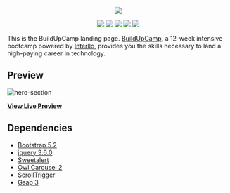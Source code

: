 <p align="center">
    <img src="https://jeremiey.github.io/buildUpCamp/assets/images/buildupcamp-logo.webp" />
</p>
<p align="center">
    <a href="https://github.com/jeremiey/buildUpCamp/blob/main/LICENSE" alt="GitHub license">
        <img src="https://img.shields.io/badge/license-MIT-blue.svg" /></a>
    <a href="https://github.com/jeremiey/buildUpCamp/blob/main/CONTRIBUTING.md" alt="PRs Welcome">
        <img src="https://img.shields.io/badge/PRs-welcome-orange" /></a>
    <a href="https://github.com/jeremiey/buildUpCamp" alt="Repo Size">
        <img src="https://img.shields.io/github/repo-size/jeremiey/buildUpCamp" /></a>
    <a href="" alt="Commit Activity">
        <img src="https://img.shields.io/github/commit-activity/m/jeremiey/buildUpCamp" /></a>
    <a href="https://twitter.com/buildup_camp/" alt="Twitter">
        <img src="https://img.shields.io/twitter/follow/buildup_camp?style=social" /></a>
</p>

This is the BuildUpCamp landing page. [BuildUpCamp](https://jeremiey.github.io/buildUpCamp), a 12-week intensive bootcamp powered by [Interllo](https://interllo.com), provides you the skills necessary to land a high-paying career in technology.

## Preview

![hero-section](https://user-images.githubusercontent.com/87664239/185499701-f78f1393-06c0-40c7-a223-5856f38708fb.png)

**[View Live Preview](https://jeremiey.github.io/buildUpCamp)**

## Dependencies
- [Bootstrap 5.2](https://getbootstrap.com/docs/5.2/getting-started/introduction/)
- [jquery 3.6.0](https://releases.jquery.com/)
- [Sweetalert](https://sweetalert.js.org/guides/)
- [Owl Carousel 2](https://owlcarousel2.github.io/OwlCarousel2/)
- [ScrollTrigger](https://greensock.com/scrolltrigger/)
- [Gsap 3](https://greensock.com/gsap/)
